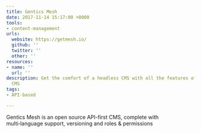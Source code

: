 ```yaml
---
title: Gentics Mesh
date: 2017-11-14 15:17:00 +0000
tools:
- content-management
urls:
  website: https://getmesh.io/
  github: ''
  twitter: ''
  other: ''
resources:
- name: ''
  url: ''
description: Get the comfort of a headless CMS with all the features of a full blown
  CMS
tags:
- API-based

---
```

Gentics Mesh is an open source API-first CMS, complete with multi‑language support, versioning and roles & permissions
